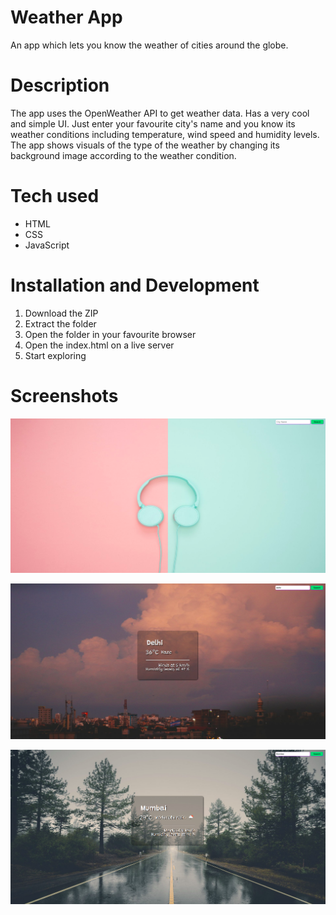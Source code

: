 # Weather App

An app which lets you know the weather of cities around the globe.

# Description

The app uses the OpenWeather API to get weather data. Has a very cool and simple UI. Just enter your favourite city's name and you know its weather conditions including temperature, wind speed and humidity levels. The app shows visuals of the type of the weather by changing its background image according to the weather condition.

# Tech used

* HTML
* CSS
* JavaScript

# Installation and Development

1. Download the ZIP
2. Extract the folder
3. Open the folder in your favourite browser
4. Open the index.html on a live server
5. Start exploring

# Screenshots

![](https://github.com/keshav2802/Weather-App/blob/master/ss1.png)

![](https://github.com/keshav2802/Weather-App/blob/master/ss2.png)

![](https://github.com/keshav2802/Weather-App/blob/master/ss3.png)
